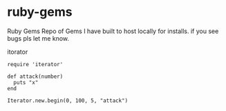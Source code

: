 # ruby-gems
Ruby Gems
Repo of Gems I have built to host locally for installs.
if you see bugs pls let me know.


itorator
```
require 'iterator'

def attack(number)
  puts "x"
end

Iterator.new.begin(0, 100, 5, "attack")
```
